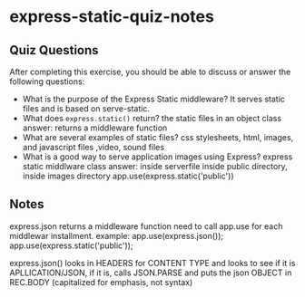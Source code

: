 # express-static-quiz-notes

## Quiz Questions

After completing this exercise, you should be able to discuss or answer the following questions:

- What is the purpose of the Express Static middleware?
  It serves static files and is based on serve-static.
- What does `express.static()` return?
  the static files in an object
  class answer: returns a middleware function
- What are several examples of static files?
  css stylesheets, html, images, and javascript files ,video, sound files
- What is a good way to serve application images using Express?
  express static middlware
  class answer: inside serverfile inside public directory, inside images directory
  app.use(express.static('public'))

## Notes

express.json returns a middleware function
need to call app.use for each middlewar installment. example:
app.use(express.json());
app.use(express.static('public'));

express.json()
looks in HEADERS for CONTENT TYPE and looks to see if it is APLLICATION/JSON, if it is, calls JSON.PARSE and puts the json OBJECT in REC.BODY (capitalized for emphasis, not syntax)
